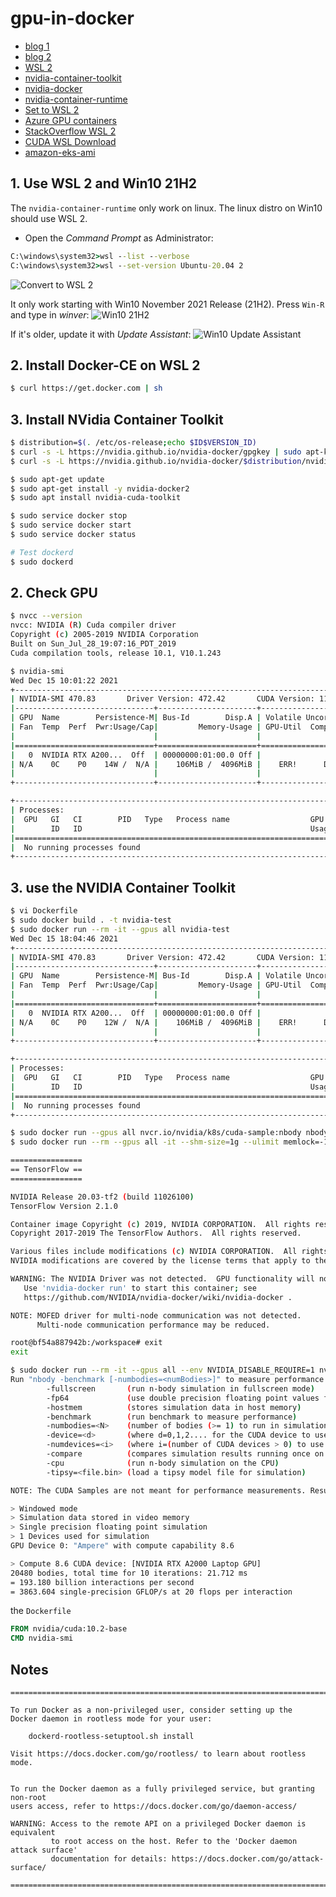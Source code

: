 # gpu-in-docker
* [blog 1](https://blog.roboflow.com/use-the-gpu-in-docker/)
* [blog 2](https://towardsdatascience.com/how-to-properly-use-the-gpu-within-a-docker-container-4c699c78c6d1)
* [WSL 2](https://docs.nvidia.com/cuda/wsl-user-guide/index.html)
* [nvidia-container-toolkit](https://docs.nvidia.com/datacenter/cloud-native/container-toolkit/install-guide.html#docker)
* [nvidia-docker](https://github.com/NVIDIA/nvidia-docker)
* [nvidia-container-runtime](https://github.com/NVIDIA/nvidia-container-runtime/)
* [Set to WSL 2](https://pureinfotech.com/install-windows-subsystem-linux-2-windows-10/)
* [Azure GPU containers](https://docs.microsoft.com/en-us/azure/container-instances/container-instances-gpu)
* [StackOverflow WSL 2](https://stackoverflow.com/questions/70011494/why-does-nvidia-smi-return-gpu-access-blocked-by-the-operating-system-in-wsl2)
* [CUDA WSL Download](https://developer.nvidia.com/cuda/wsl/download)
* [amazon-eks-ami](https://github.com/awslabs/amazon-eks-ami)

## 1. Use WSL 2 and Win10 21H2
The `nvidia-container-runtime` only work on linux. The linux distro on Win10 should use WSL 2.
* Open the _Command Prompt_ as Administrator:
```cmd
C:\windows\system32>wsl --list --verbose
C:\windows\system32>wsl --set-version Ubuntu-20.04 2
```
![Convert to WSL 2](./docs/img/ConvertToWSL2.jpg)

It only work starting with Win10 November 2021 Release (21H2). Press `Win-R` and type in _winver_:
![Win10 21H2](./docs/img/winver_21H2.jpg)

If it's older, update it with _Update Assistant_:
![Win10 Update Assistant](./docs/img/UpdateAssistant.jpg)

## 2. Install Docker-CE on WSL 2
```sh
$ curl https://get.docker.com | sh
```

## 3. Install NVidia Container Toolkit
```sh
$ distribution=$(. /etc/os-release;echo $ID$VERSION_ID)
$ curl -s -L https://nvidia.github.io/nvidia-docker/gpgkey | sudo apt-key add -
$ curl -s -L https://nvidia.github.io/nvidia-docker/$distribution/nvidia-docker.list | sudo tee /etc/apt/sources.list.d/nvidia-docker.list

$ sudo apt-get update
$ sudo apt-get install -y nvidia-docker2
$ sudo apt install nvidia-cuda-toolkit

$ sudo service docker stop
$ sudo service docker start
$ sudo service docker status

# Test dockerd
$ sudo dockerd
```

## 2. Check GPU
```sh
$ nvcc --version
nvcc: NVIDIA (R) Cuda compiler driver
Copyright (c) 2005-2019 NVIDIA Corporation
Built on Sun_Jul_28_19:07:16_PDT_2019
Cuda compilation tools, release 10.1, V10.1.243

$ nvidia-smi
Wed Dec 15 10:01:22 2021
+-----------------------------------------------------------------------------+
| NVIDIA-SMI 470.83       Driver Version: 472.42       CUDA Version: 11.4     |
|-------------------------------+----------------------+----------------------+
| GPU  Name        Persistence-M| Bus-Id        Disp.A | Volatile Uncorr. ECC |
| Fan  Temp  Perf  Pwr:Usage/Cap|         Memory-Usage | GPU-Util  Compute M. |
|                               |                      |               MIG M. |
|===============================+======================+======================|
|   0  NVIDIA RTX A200...  Off  | 00000000:01:00.0 Off |                  N/A |
| N/A    0C    P0    14W /  N/A |    106MiB /  4096MiB |    ERR!      Default |
|                               |                      |                  N/A |
+-------------------------------+----------------------+----------------------+

+-----------------------------------------------------------------------------+
| Processes:                                                                  |
|  GPU   GI   CI        PID   Type   Process name                  GPU Memory |
|        ID   ID                                                   Usage      |
|=============================================================================|
|  No running processes found                                                 |
+-----------------------------------------------------------------------------+
```

## 3. use the NVIDIA Container Toolkit
```sh
$ vi Dockerfile
$ sudo docker build . -t nvidia-test
$ sudo docker run --rm -it --gpus all nvidia-test
Wed Dec 15 18:04:46 2021
+-----------------------------------------------------------------------------+
| NVIDIA-SMI 470.83       Driver Version: 472.42       CUDA Version: 11.4     |
|-------------------------------+----------------------+----------------------+
| GPU  Name        Persistence-M| Bus-Id        Disp.A | Volatile Uncorr. ECC |
| Fan  Temp  Perf  Pwr:Usage/Cap|         Memory-Usage | GPU-Util  Compute M. |
|                               |                      |               MIG M. |
|===============================+======================+======================|
|   0  NVIDIA RTX A200...  Off  | 00000000:01:00.0 Off |                  N/A |
| N/A    0C    P0    12W /  N/A |    106MiB /  4096MiB |    ERR!      Default |
|                               |                      |                  N/A |
+-------------------------------+----------------------+----------------------+

+-----------------------------------------------------------------------------+
| Processes:                                                                  |
|  GPU   GI   CI        PID   Type   Process name                  GPU Memory |
|        ID   ID                                                   Usage      |
|=============================================================================|
|  No running processes found                                                 |
+-----------------------------------------------------------------------------+

$ sudo docker run --gpus all nvcr.io/nvidia/k8s/cuda-sample:nbody nbody -gpu -benchmark
$ sudo docker run --rm --gpus all -it --shm-size=1g --ulimit memlock=-1 --ulimit stack=67108864 nvcr.io/nvidia/tensorflow:20.03-tf2-py3

================
== TensorFlow ==
================

NVIDIA Release 20.03-tf2 (build 11026100)
TensorFlow Version 2.1.0

Container image Copyright (c) 2019, NVIDIA CORPORATION.  All rights reserved.
Copyright 2017-2019 The TensorFlow Authors.  All rights reserved.

Various files include modifications (c) NVIDIA CORPORATION.  All rights reserved.
NVIDIA modifications are covered by the license terms that apply to the underlying project or file.

WARNING: The NVIDIA Driver was not detected.  GPU functionality will not be available.
   Use 'nvidia-docker run' to start this container; see
   https://github.com/NVIDIA/nvidia-docker/wiki/nvidia-docker .

NOTE: MOFED driver for multi-node communication was not detected.
      Multi-node communication performance may be reduced.

root@bf54a887942b:/workspace# exit
exit

$ sudo docker run --rm -it --gpus all --env NVIDIA_DISABLE_REQUIRE=1 nvcr.io/nvidia/k8s/cuda-sample:nbody nbody -gpu -benchmark
Run "nbody -benchmark [-numbodies=<numBodies>]" to measure performance.
        -fullscreen       (run n-body simulation in fullscreen mode)
        -fp64             (use double precision floating point values for simulation)
        -hostmem          (stores simulation data in host memory)
        -benchmark        (run benchmark to measure performance)
        -numbodies=<N>    (number of bodies (>= 1) to run in simulation)
        -device=<d>       (where d=0,1,2.... for the CUDA device to use)
        -numdevices=<i>   (where i=(number of CUDA devices > 0) to use for simulation)
        -compare          (compares simulation results running once on the default GPU and once on the CPU)
        -cpu              (run n-body simulation on the CPU)
        -tipsy=<file.bin> (load a tipsy model file for simulation)

NOTE: The CUDA Samples are not meant for performance measurements. Results may vary when GPU Boost is enabled.

> Windowed mode
> Simulation data stored in video memory
> Single precision floating point simulation
> 1 Devices used for simulation
GPU Device 0: "Ampere" with compute capability 8.6

> Compute 8.6 CUDA device: [NVIDIA RTX A2000 Laptop GPU]
20480 bodies, total time for 10 iterations: 21.712 ms
= 193.180 billion interactions per second
= 3863.604 single-precision GFLOP/s at 20 flops per interaction
```

the `Dockerfile`
```dockerfile
FROM nvidia/cuda:10.2-base
CMD nvidia-smi
```

## Notes
```
================================================================================

To run Docker as a non-privileged user, consider setting up the
Docker daemon in rootless mode for your user:

    dockerd-rootless-setuptool.sh install

Visit https://docs.docker.com/go/rootless/ to learn about rootless mode.


To run the Docker daemon as a fully privileged service, but granting non-root
users access, refer to https://docs.docker.com/go/daemon-access/

WARNING: Access to the remote API on a privileged Docker daemon is equivalent
         to root access on the host. Refer to the 'Docker daemon attack surface'
         documentation for details: https://docs.docker.com/go/attack-surface/

================================================================================
```
